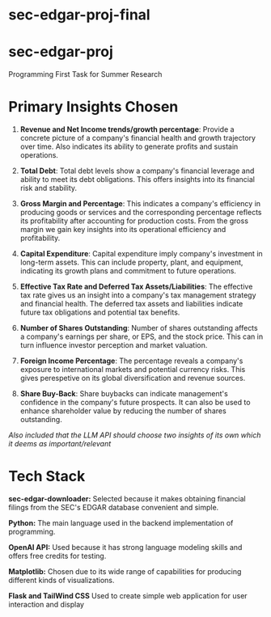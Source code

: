 # sec-edgar-proj-final
 
# sec-edgar-proj
Programming First Task for Summer Research

# Primary Insights Chosen

1. **Revenue and Net Income trends/growth percentage**: Provide a concrete picture of a company's financial health and growth trajectory over time. Also indicates its ability to generate profits and sustain operations.

2. **Total Debt**: Total debt levels show a company's financial leverage and ability to meet its debt obligations. This offers insights into its financial risk and stability.

3. **Gross Margin and Percentage**: This indicates a company's efficiency in producing goods or services and the corresponding percentage reflects its profitability after accounting for production costs. From the gross margin we gain key insights into its operational efficiency and profitability.

4. **Capital Expenditure**: Capital expenditure imply company's investment in long-term assets. This can include property, plant, and equipment, indicating its growth plans and commitment to future operations.

5. **Effective Tax Rate and Deferred Tax Assets/Liabilities**: The effective tax rate gives us an insight into a company's tax management strategy and financial health. The deferred tax assets and liabilities indicate future tax obligations and potential tax benefits.

6. **Number of Shares Outstanding**: Number of shares outstanding affects a company's earnings per share, or EPS, and the stock price. This can in turn influence investor perception and market valuation.

7. **Foreign Income Percentage**: The percentage reveals a company's exposure to international markets and potential currency risks. This gives perespetive on its global diversification and revenue sources.

8. **Share Buy-Back**: Share buybacks can indicate management's confidence in the company's future prospects. It can also be used to enhance shareholder value by reducing the number of shares outstanding.

*Also included that the LLM API should choose two insights of its own which it deems as important/relevant*

# Tech Stack

**sec-edgar-downloader:** Selected because it makes obtaining financial filings from the SEC's EDGAR database convenient and simple.

**Python:** The main language used in the backend implementation of programming.

**OpenAI API:** Used because it has strong language modeling skills and offers free credits for testing.

**Matplotlib:** Chosen due to its wide range of capabilities for producing different kinds of visualizations.

**Flask and TailWind CSS** Used to create simple web application for user interaction and display
